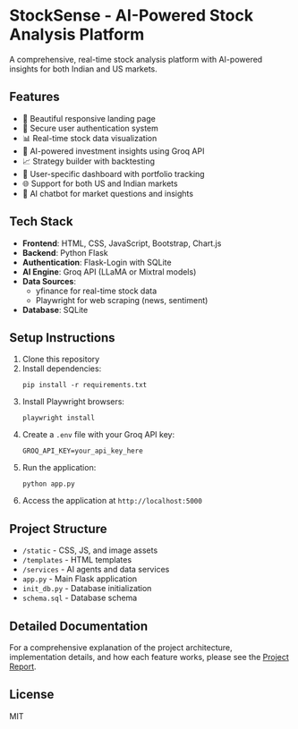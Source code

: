 # StockSense - AI-Powered Stock Analysis Platform

A comprehensive, real-time stock analysis platform with AI-powered insights for both Indian and US markets.

## Features

- 🌟 Beautiful responsive landing page
- 🔐 Secure user authentication system
- 📊 Real-time stock data visualization
- 🤖 AI-powered investment insights using Groq API
- 📈 Strategy builder with backtesting
- 📱 User-specific dashboard with portfolio tracking
- 🌐 Support for both US and Indian markets
- 💬 AI chatbot for market questions and insights

## Tech Stack

- **Frontend**: HTML, CSS, JavaScript, Bootstrap, Chart.js
- **Backend**: Python Flask
- **Authentication**: Flask-Login with SQLite
- **AI Engine**: Groq API (LLaMA or Mixtral models)
- **Data Sources**: 
  - yfinance for real-time stock data
  - Playwright for web scraping (news, sentiment)
- **Database**: SQLite

## Setup Instructions

1. Clone this repository
2. Install dependencies:
   ```
   pip install -r requirements.txt
   ```
3. Install Playwright browsers:
   ```
   playwright install
   ```
4. Create a `.env` file with your Groq API key:
   ```
   GROQ_API_KEY=your_api_key_here
   ```
5. Run the application:
   ```
   python app.py
   ```
6. Access the application at `http://localhost:5000`

## Project Structure

- `/static` - CSS, JS, and image assets
- `/templates` - HTML templates
- `/services` - AI agents and data services
- `app.py` - Main Flask application
- `init_db.py` - Database initialization
- `schema.sql` - Database schema

## Detailed Documentation

For a comprehensive explanation of the project architecture, implementation details, and how each feature works, please see the [Project Report](project_report.md).

## License

MIT
